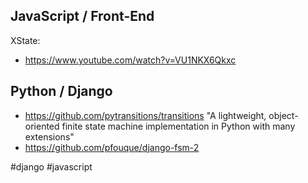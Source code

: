 ## JavaScript / Front-End

XState:
- https://www.youtube.com/watch?v=VU1NKX6Qkxc

## Python / Django

- https://github.com/pytransitions/transitions "A lightweight, object-oriented finite state machine implementation in Python with many extensions"
- https://github.com/pfouque/django-fsm-2

<!-- Keywords -->
#django #javascript
<!-- /Keywords -->
